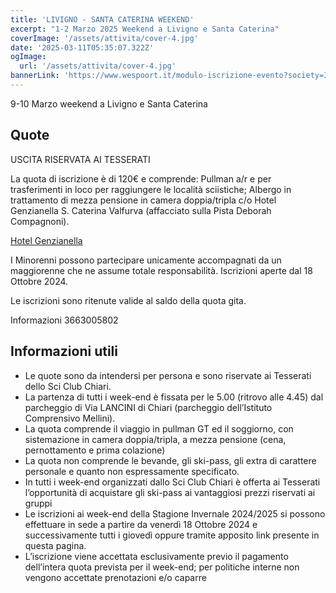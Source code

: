 ```yaml
---
title: 'LIVIGNO - SANTA CATERINA WEEKEND'
excerpt: "1-2 Marzo 2025 Weekend a Livigno e Santa Caterina"
coverImage: '/assets/attivita/cover-4.jpg'
date: '2025-03-11T05:35:07.322Z'
ogImage:
  url: '/assets/attivita/cover-4.jpg'
bannerLink: 'https://www.wespoort.it/modulo-iscrizione-evento?society=32ad6a1a-5c52-4665-bf58-5623afdcfb98&event=3569055e-e717-44db-a890-44e3a5b2f468'  
---
```


9-10 Marzo weekend a Livigno e Santa Caterina

## Quote

USCITA RISERVATA AI TESSERATI

La quota di iscrizione è di 120€ e comprende:
Pullman a/r e per trasferimenti in loco per raggiungere le località sciistiche;
Albergo in trattamento di mezza pensione in camera doppia/tripla c/o Hotel Genzianella S. Caterina Valfurva (affacciato sulla Pista Deborah Compagnoni).

[Hotel Genzianella](https://www.hotelgenzianella.com)

I Minorenni possono partecipare unicamente accompagnati da un maggiorenne che ne assume totale
responsabilità. Iscrizioni aperte dal 18 Ottobre 2024.
 
Le iscrizioni sono ritenute valide al saldo della quota gita.

Informazioni 3663005802



## Informazioni utili

- Le quote sono da intendersi per persona e sono riservate ai Tesserati dello Sci Club Chiari.  
- La partenza di tutti i week-end è fissata per le 5.00 (ritrovo alle 4.45) dal parcheggio di Via LANCINI di Chiari (parcheggio dell’Istituto Comprensivo Mellini).  
- La quota comprende il viaggio in pullman GT ed il soggiorno, con sistemazione in camera doppia/tripla, a mezza pensione (cena, pernottamento e prima colazione)  
- La quota non comprende le bevande, gli ski-pass, gli extra di carattere personale e quanto non espressamente specificato.  
- In tutti i week-end organizzati dallo Sci Club Chiari è offerta ai Tesserati l’opportunità di acquistare gli ski-pass ai vantaggiosi prezzi riservati ai gruppi
- Le iscrizioni ai week-end della Stagione Invernale 2024/2025 si possono effettuare in sede a partire da venerdì 18 Ottobre 2024 e successivamente tutti i giovedì oppure tramite apposito link presente in questa pagina.
- L’iscrizione viene accettata esclusivamente previo il pagamento dell’intera quota prevista per il week-end; per politiche interne non vengono accettate prenotazioni e/o caparre
